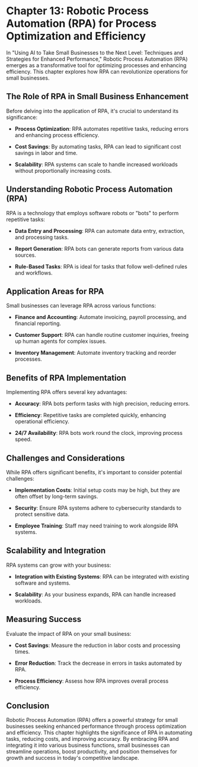 Chapter 13: Robotic Process Automation (RPA) for Process Optimization and Efficiency
====================================================================================

In "Using AI to Take Small Businesses to the Next Level: Techniques and Strategies for Enhanced Performance," Robotic Process Automation (RPA) emerges as a transformative tool for optimizing processes and enhancing efficiency. This chapter explores how RPA can revolutionize operations for small businesses.

The Role of RPA in Small Business Enhancement
---------------------------------------------

Before delving into the application of RPA, it's crucial to understand its significance:

* **Process Optimization**: RPA automates repetitive tasks, reducing errors and enhancing process efficiency.

* **Cost Savings**: By automating tasks, RPA can lead to significant cost savings in labor and time.

* **Scalability**: RPA systems can scale to handle increased workloads without proportionally increasing costs.

Understanding Robotic Process Automation (RPA)
----------------------------------------------

RPA is a technology that employs software robots or "bots" to perform repetitive tasks:

* **Data Entry and Processing**: RPA can automate data entry, extraction, and processing tasks.

* **Report Generation**: RPA bots can generate reports from various data sources.

* **Rule-Based Tasks**: RPA is ideal for tasks that follow well-defined rules and workflows.

Application Areas for RPA
-------------------------

Small businesses can leverage RPA across various functions:

* **Finance and Accounting**: Automate invoicing, payroll processing, and financial reporting.

* **Customer Support**: RPA can handle routine customer inquiries, freeing up human agents for complex issues.

* **Inventory Management**: Automate inventory tracking and reorder processes.

Benefits of RPA Implementation
------------------------------

Implementing RPA offers several key advantages:

* **Accuracy**: RPA bots perform tasks with high precision, reducing errors.

* **Efficiency**: Repetitive tasks are completed quickly, enhancing operational efficiency.

* **24/7 Availability**: RPA bots work round the clock, improving process speed.

Challenges and Considerations
-----------------------------

While RPA offers significant benefits, it's important to consider potential challenges:

* **Implementation Costs**: Initial setup costs may be high, but they are often offset by long-term savings.

* **Security**: Ensure RPA systems adhere to cybersecurity standards to protect sensitive data.

* **Employee Training**: Staff may need training to work alongside RPA systems.

Scalability and Integration
---------------------------

RPA systems can grow with your business:

* **Integration with Existing Systems**: RPA can be integrated with existing software and systems.

* **Scalability**: As your business expands, RPA can handle increased workloads.

Measuring Success
-----------------

Evaluate the impact of RPA on your small business:

* **Cost Savings**: Measure the reduction in labor costs and processing times.

* **Error Reduction**: Track the decrease in errors in tasks automated by RPA.

* **Process Efficiency**: Assess how RPA improves overall process efficiency.

Conclusion
----------

Robotic Process Automation (RPA) offers a powerful strategy for small businesses seeking enhanced performance through process optimization and efficiency. This chapter highlights the significance of RPA in automating tasks, reducing costs, and improving accuracy. By embracing RPA and integrating it into various business functions, small businesses can streamline operations, boost productivity, and position themselves for growth and success in today's competitive landscape.
